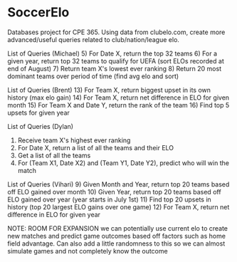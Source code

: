 # SoccerElo
Databases project for CPE 365. Using data from clubelo.com, create more 
advanced/useful queries related to club/nation/league elo.

List of Queries (Michael)
5) For Date X, return the top 32 teams
6) For a given year, return top 32 teams to qualify for UEFA (sort ELOs 
   recorded at end of August)
7) Return team X's lowest ever ranking
8) Return 20 most dominant teams over period of time (find avg elo and sort)

List of Queries (Brent)
13) For Team X, return biggest upset in its own history (max elo gain)
14) For Team X, return net difference in ELO for given month
15) For Team X and Date Y, return the rank of the team
16) Find top 5 upsets for given year

List of Queries (Dylan)
1) Receive team X's highest ever ranking
2) For Date X, return a list of all the teams and their ELO
3) Get a list of all the teams
4) For (Team X1, Date X2) and (Team Y1, Date Y2), predict who will win the match

List of Queries (Vihari)
9) Given Month and Year, return top 20 teams based off ELO gained over month
10) Given Year, return top 20 teams based off ELO gained over year (year starts
    in July 1st)
11) Find top 20 upsets in history (top 20 largest ELO gains over one game)
12) For Team X, return net difference in ELO for given year


NOTE: ROOM FOR EXPANSION
we can potentially use current elo to create new matches and predict game
outcomes based off factors such as home field advantage. Can also add a little
randomness to this so we can almost simulate games and not completely know
the outcome
